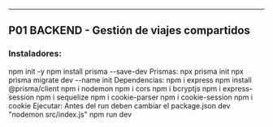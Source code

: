 ---

## P01 BACKEND - Gestión de viajes compartidos

### Instaladores:

npm init -y
npm install prisma --save-dev
Prismas:
    npx prisma init
    npx prisma migrate dev --name init
Dependencias: 
    npm i express
    npm install @prisma/client
    npm i nodemon
    npm i cors
    npm i bcryptjs
    npm i express-session
    npm i sequelize
    npm i cookie-parser
    npm i cookie-session
    npm i cookie
Ejecutar: 
    Antes del run deben cambiar el package.json dev "nodemon src/index.js"
    npm run dev
